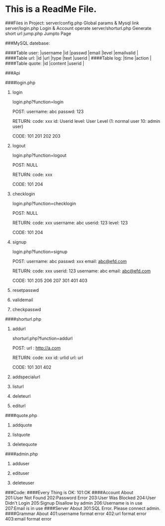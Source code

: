 This is a ReadMe File.
====================================

###Files in Project:
	server/config.php		Global params & Mysql link
	server/login.php		Login & Account operate
	server/shorturl.php		Generate short url
	jump.php				Jumpto Page 

###MySQL datebase:

####Table user:
		|username <varchar64>	|id <int>	|passwd <varchar64>	|email <varchar100>	|level <tinyint>	|emailvalid <tinyint>	|
####Table url:
		|id <char12>	|url <text>	|type <tinyint>	|text <TEXT>	|userid	<int>	|
####Table log:
		|time <timestamp>	|action <text>	|
####Table quote:
		|id <int>	|content <text>	|userid <int>|

###Api
	
####login.php

1. login

	login.php?function=login
	
	POST: username: abc
		  passwd:	123

	RETURN: code: xxx 
			id:	Userid
			level: User Level (1: normal user 10: admin user)
	
	CODE:	101 201 202 203 

2. logout

	login.php?function=logout

	POST: NULL

	RETURN:	code:	xxx

	CODE:	101 204

3. checklogin
	
	login.php?function=checklogin

	POST: NULL

	RETURN:	code:	xxx
			username:	abc
			userid:	123
			level:	123

	CODE: 101 204

4. signup
	
	login.php?function=signup

	POST:	username:	abc
			passwd:	xxx
			email:	abc@efd.com

	RETURN:	code:	xxx
			userid:	123
			username:	abc
			email:	abc@efd.com

	CODE: 101 205 206 207 301 401 403

5. resetpasswd

6. validemail

7. checkpasswd

####shorturl.php

1. addurl
	
	shorturl.php?function=addurl
	
	POST: url : http://a.com

	RETURN:	code: xxx
			id:	urlid
			url:	url

	CODE:	101 301 402

2. addspecialurl

3. listurl

4. deleteurl

5. editurl

####quote.php

1. addquote

2. listquote

3. deletequote

####admin.php

1. adduser

2. edituser

3. deleteuser


###Code:
####Every Thing is OK:
				101:OK
####Account About				
				201:User Not Found
				202:Password Error
				203:User Was Blocked
				204:User Didn't Login
				205:Signup Disallow by admin
				206:Username is in use
				207:Email is in use
####Server About
				301:SQL Error. Please connect admin.
####Grammar About
				401:username format error
				402:url format error
				403:email format error
